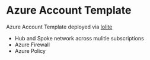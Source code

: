 # Azure Account Template

Azure Account Template deployed via [lolite](https://github.com/NathanKewley/lolite)

* Hub and Spoke network across mulitle subscriptions
* Azure Firewall
* Azure Policy
